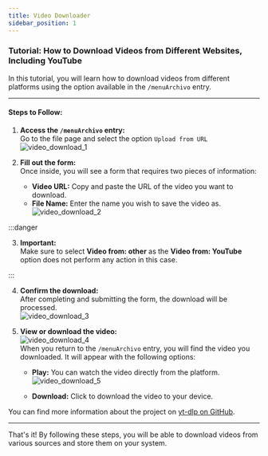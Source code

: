 ```yaml
---
title: Video Downloader
sidebar_position: 1  
---
```


### Tutorial: How to Download Videos from Different Websites, Including YouTube

In this tutorial, you will learn how to download videos from different platforms using the option available in the `/menuArchivo` entry.

---

#### **Steps to Follow:**

1. **Access the `/menuArchivo` entry:**  
   Go to the file page and select the option `Upload from URL`
   ![video_download_1](@site/static/img/modulos_servidor/Video_download_1.JPG)

2. **Fill out the form:**  
   Once inside, you will see a form that requires two pieces of information:
   - **Video URL:** Copy and paste the URL of the video you want to download.  
   - **File Name:** Enter the name you wish to save the video as.
   ![video_download_2](@site/static/img/modulos_servidor/Video_download_2.JPG)

:::danger

3. **Important:**  
   Make sure to select **Video from: other** as the **Video from: YouTube** option does not perform any action in this case.

:::

4. **Confirm the download:**  
   After completing and submitting the form, the download will be processed.  
   ![video_download_3](@site/static/img/modulos_servidor/Video_download_3.JPG)

5. **View or download the video:**  
   ![video_download_4](@site/static/img/modulos_servidor/Video_download_4.JPG)  
   When you return to the `/menuArchivo` entry, you will find the video you downloaded. It will appear with the following options:
   - **Play:** You can watch the video directly from the platform.  
   ![video_download_5](@site/static/img/modulos_servidor/Video_download_5.JPG)

   - **Download:** Click to download the video to your device.

You can find more information about the project on [yt-dlp on GitHub](https://github.com/yt-dlp/yt-dlp).

---

That's it! By following these steps, you will be able to download videos from various sources and store them on your system.
